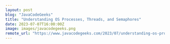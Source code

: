```yaml
---
layout: post
blog: "JavaCodeGeeks"
title: "Understanding OS Processes, Threads, and Semaphores"
date: 2023-07-07T16:00:00Z
image: images/javacodegeeks.png
remote_url: "https://www.javacodegeeks.com/2023/07/understanding-os-processes-threads-and-semaphores.html"
---
```

